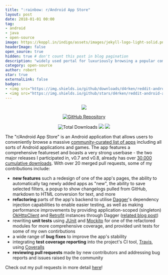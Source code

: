 ```yaml
---
title: ":rainbow: r/Android App Store"
layout: post
date: 2018-01-01 00:00
tag:
- android
- java
- open-source
image: https://koppl.in/indigo/assets/images/jekyll-logo-light-solid.png
headerImage: false
open_source: true
hidden: true # don't count this post in blog pagination
description: "widely used portal for luxuriously browsing a popular community-curated collection of Android applications"
category: open-source
author: robert
star: true
externalLink: false
badges:
- <img src="https://img.shields.io/github/downloads/d4rken/reddit-android-appstore/total.svg" alt="Total Downloads" />
- <img src="https://img.shields.io/github/stars/d4rken/reddit-android-appstore.svg" /> 
---
```


<p align="center">
    <img src="https://github.com/d4rken/reddit-android-appstore/blob/dev/art/preview-v080.png?raw=true" />
</p>

<p align="center">
    <a href="https://github.com/d4rken/reddit-android-appstore">    
        <img src="https://img.shields.io/badge/GitHub-r%2FAndroid%20App%20Store-red.svg?style=for-the-badge" alt="GitHub Repository"/>
    </a>
</p>

<p align="center">
    <img src="https://img.shields.io/github/downloads/d4rken/reddit-android-appstore/total.svg"
        alt="Total Downloads" />
    <img src="https://img.shields.io/github/stars/d4rken/reddit-android-appstore.svg" />        
    <img src="https://img.shields.io/github/contributors/d4rken/reddit-android-appstore.svg" />
</p>

The "r/Android App Store" is an Android application that allows users to conveniently browse a massive [community-curated list of apps](https://www.reddit.com/r/android/wiki/apps) including all sorts of Android applications and games. The app features a comprehensive featureset and boasts a very strong userbase - the two major releases I participated in, v0.7 and v0.8, already has over [30,000 cumulative downloads](https://www.somsubhra.com/github-release-stats/?username=d4rken&repository=reddit-android-appstore). With over 20 merged pull requests, some of my contributions include:

- **new features** such a redesign of one of the app's pages, the ability to automatically tag newly added apps as "new", the ability to save selected filters, a popup to show changelogs pulled from GitHub, markdown to HTML conversion for text, and more
- **refactoring** parts of the app's backend to utilise [Dagger](https://github.com/google/dagger)'s dependency injection capabilities to enable easier testing, as well as making performance improvements by providing application-scoped (singleton) [OkHttpClient](https://github.com/square/okhttp) and [Retrofit](https://github.com/square/retrofit) instances through Dagger ([related blog post](https://bobheadxi.github.io/dependency-injection/))
- rewriting **unit tests** using [JUnit](https://junit.org/junit5/) and [Mockito](https://site.mockito.org) for one of the refactored modules for more comprehensive coverage, and provided unit tests for some of my own contirbutions
- a wide range of **bug fixes** to improve the app's stability
- integrating **test coverage reporting** into the project's CI tool, [Travis](https://travis-ci.org), using [Coveralls](https://coveralls.io)
- **reviewing pull requests** made by new contributors and addressing bug reports and issues raised by the community

Check out my pull requests in more detail [here](https://github.com/d4rken/reddit-android-appstore/pulls?utf8=✓&q=is%3Apr%20is%3Aclosed%20author%3Abobheadxi%20is%3Amerged%20base%3Adev)!
